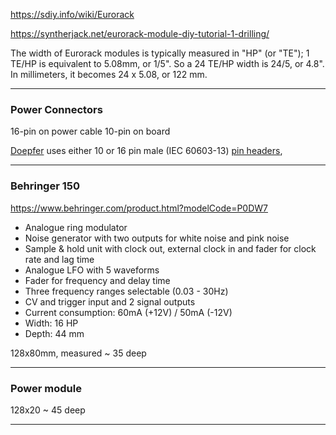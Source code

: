https://sdiy.info/wiki/Eurorack

https://syntherjack.net/eurorack-module-diy-tutorial-1-drilling/

The width of Eurorack modules is typically measured in "HP" (or "TE"); 1 TE/HP is equivalent to 5.08mm, or 1/5". So a 24 TE/HP width is 24/5, or 4.8". In millimeters, it becomes 24 x 5.08, or 122 mm.

----
### Power Connectors

16-pin on power cable
10-pin on board

[Doepfer](https://sdiy.info/wiki/Doepfer_Musikelektronik_GmbH "Doepfer Musikelektronik GmbH") uses either 10 or 16 pin male (IEC 60603-13) [pin headers](https://sdiy.info/w/index.php?title=Pin_headers&action=edit&redlink=1 "Pin headers (page does not exist)"),

----
### Behringer 150
https://www.behringer.com/product.html?modelCode=P0DW7

-   Analogue ring modulator
-   Noise generator with two outputs for white noise and pink noise
-   Sample & hold unit with clock out, external clock in and fader for clock rate and lag time
-   Analogue LFO with 5 waveforms
-   Fader for frequency and delay time
-   Three frequency ranges selectable (0.03 - 30Hz)
-   CV and trigger input and 2 signal outputs
-   Current consumption: 60mA (+12V) / 50mA (-12V)
-   Width: 16 HP
-   Depth: 44 mm


128x80mm, measured ~ 35 deep

----
### Power module
128x20 ~ 45 deep

----
